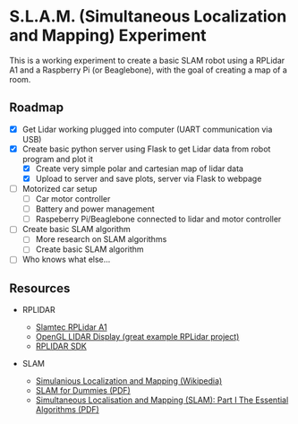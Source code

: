 # S.L.A.M. (Simultaneous Localization and Mapping) Experiment

This is a working experiment to create a basic SLAM robot using a RPLidar A1 and a Raspberry Pi (or Beaglebone), with the goal of creating a map of a room.

## Roadmap

- [x] Get Lidar working plugged into computer (UART communication via USB)
- [x] Create basic python server using Flask to get Lidar data from robot program and plot it
  - [x] Create very simple polar and cartesian map of lidar data
  - [x] Upload to server and save plots, server via Flask to webpage
- [ ] Motorized car setup
  - [ ] Car motor controller
  - [ ] Battery and power management
  - [ ] Raspeberry Pi/Beaglebone connected to lidar and motor controller
- [ ] Create basic SLAM algorithm
  - [ ] More research on SLAM algorithms
  - [ ] Create basic SLAM algorithm
- [ ] Who knows what else...

## Resources

- RPLIDAR

  - [Slamtec RPLidar A1](https://www.slamtec.com/en/Lidar/A1/)
  - [OpenGL LIDAR Display (great example RPLidar project)](https://github.com/jasonacox/OpenGL-LIDAR-Display)
  - [RPLIDAR SDK](https://github.com/Slamtec/rplidar_sdk)

- SLAM
  - [Simulanious Localization and Mapping (Wikipedia)](https://en.wikipedia.org/wiki/Simultaneous_localization_and_mapping)
  - [SLAM for Dummies (PDF)](https://dspace.mit.edu/bitstream/handle/1721.1/119149/16-412j-spring-2005/contents/projects/1aslam_blas_repo.pdf)
  - [Simultaneous Localisation and Mapping (SLAM):
    Part I The Essential Algorithms (PDF)](https://people.eecs.berkeley.edu/~pabbeel/cs287-fa09/readings/Durrant-Whyte_Bailey_SLAM-tutorial-I.pdf)
